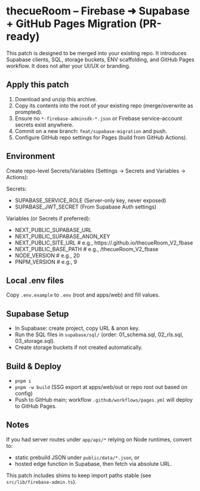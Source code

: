 # thecueRoom – Firebase ➜ Supabase + GitHub Pages Migration (PR-ready)

This patch is designed to be merged into your existing repo. It introduces Supabase
clients, SQL, storage buckets, ENV scaffolding, and GitHub Pages workflow. It does not
alter your UI/UX or branding.

## Apply this patch
1. Download and unzip this archive.
2. Copy its contents into the root of your existing repo (merge/overwrite as prompted).
3. Ensure no `*-firebase-adminsdk-*.json` or Firebase service-account secrets exist anywhere.
4. Commit on a new branch: `feat/supabase-migration` and push.
5. Configure GitHub repo settings for Pages (build from GitHub Actions).

## Environment
Create repo-level Secrets/Variables (Settings → Secrets and Variables → Actions):

Secrets:
- SUPABASE_SERVICE_ROLE  (Server-only key, never exposed)
- SUPABASE_JWT_SECRET    (From Supabase Auth settings)

Variables (or Secrets if preferred):
- NEXT_PUBLIC_SUPABASE_URL
- NEXT_PUBLIC_SUPABASE_ANON_KEY
- NEXT_PUBLIC_SITE_URL             # e.g., https://<user>.github.io/thecueRoom_V2_fbase
- NEXT_PUBLIC_BASE_PATH            # e.g., /thecueRoom_V2_fbase
- NODE_VERSION                     # e.g., 20
- PNPM_VERSION                     # e.g., 9

## Local .env files
Copy `.env.example` to `.env` (root and apps/web) and fill values.

## Supabase Setup
- In Supabase: create project, copy URL & anon key.
- Run the SQL files in `supabase/sql/` (order: 01_schema.sql, 02_rls.sql, 03_storage.sql).
- Create storage buckets if not created automatically.

## Build & Deploy
- `pnpm i`
- `pnpm -w build` (SSG export at apps/web/out or repo root out based on config)
- Push to GitHub main; workflow `.github/workflows/pages.yml` will deploy to GitHub Pages.

## Notes
If you had server routes under `app/api/*` relying on Node runtimes, convert to:
- static prebuild JSON under `public/data/*.json`, or
- hosted edge function in Supabase, then fetch via absolute URL.

This patch includes shims to keep import paths stable (see `src/lib/firebase-admin.ts`).
